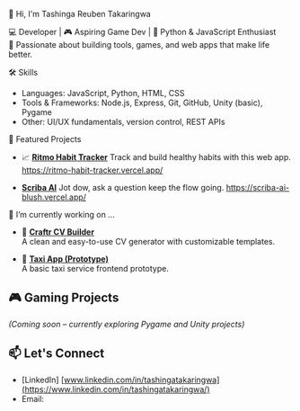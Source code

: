  👋 Hi, I'm Tashinga Reuben Takaringwa

💻 Developer | 🎮 Aspiring Game Dev | 🐍 Python & JavaScript Enthusiast  
🚀 Passionate about building tools, games, and web apps that make life better.

🛠️ Skills
- Languages: JavaScript, Python, HTML, CSS
- Tools & Frameworks: Node.js, Express, Git, GitHub, Unity (basic), Pygame
- Other: UI/UX fundamentals, version control, REST APIs
 
📂 Featured Projects

- 📈 [**Ritmo Habit Tracker**](https://github.com/RxRakari/ritmo-habit-tracker-2)
  Track and build healthy habits with this web app.
  https://ritmo-habit-tracker.vercel.app/

- [**Scriba AI**](https://github.com/RxRakari/Scriba-Ai.git) 
  Jot dow, ask a question keep the flow going.
  https://scriba-ai-blush.vercel.app/
  
🔭 I’m currently working on ...

- 🔧 [**Craftr CV Builder**](https://github.com/Rakari-dev/craftr-cv-builder)  
  A clean and easy-to-use CV generator with customizable templates.

- 🚕 [**Taxi App (Prototype)**](https://github.com/Rakari-dev/taxiapp)  
  A basic taxi service frontend prototype.

## 🎮 Gaming Projects
*(Coming soon – currently exploring Pygame and Unity projects)*

## 📫 Let's Connect
- [LinkedIn] [www.linkedin.com/in/tashingatakaringwa](https://www.linkedin.com/in/tashingatakaringwa/)
- Email: 
<!--
**Rakari-dev/Rakari-dev** is a ✨ _special_ ✨ repository because its `README.md` (this file) appears on your GitHub profile.

Here are some ideas to get you started:

- 🔭 I’m currently working on ...
- 🌱 I’m currently learning ...
- 👯 I’m looking to collaborate on ...
- 🤔 I’m looking for help with ...
- 💬 Ask me about ...
- 📫 How to reach me: ...
- 😄 Pronouns: ...
- ⚡ Fun fact: ...
-->
